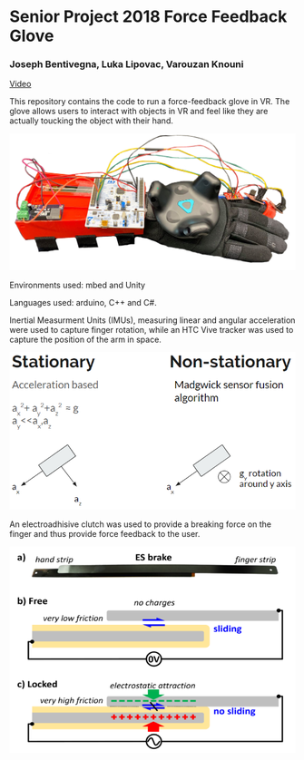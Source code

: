 # Senior Project 2018 Force Feedback Glove
### Joseph Bentivegna, Luka Lipovac, Varouzan Knouni

[Video](https://drive.google.com/open?id=1oJltmOO-UB1DehddytFT_h8j1W43tGK_)

This repository contains the code to run a force-feedback glove in VR. The glove allows users to interact with objects in VR and feel like they are actually toucking the object with their hand.

<p align="center">
  <img src="https://github.com/varouzan/Senior-Project-2018-Force-Feedback-Glove/blob/master/unnamed.png">
</p>


Environments used: mbed and Unity

Languages used: arduino, C++ and C#. 

Inertial Measurment Units (IMUs), measuring linear and angular acceleration were used to capture finger rotation, while an HTC Vive tracker was used to capture the position of the arm in space.

<p align="center">
  <img src="https://github.com/varouzan/Senior-Project-2018-Force-Feedback-Glove/blob/master/tracking_methods.PNG">
</p>

An electroadhisive clutch was used to provide a breaking force on the finger and thus provide force feedback to the user.


<p align="center">
  <img src="https://github.com/varouzan/Senior-Project-2018-Force-Feedback-Glove/blob/master/clutch_diagram.png">
</p>
